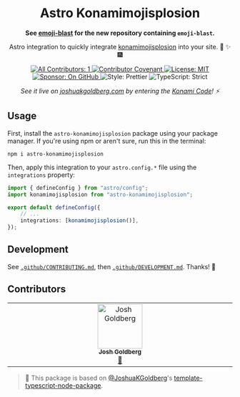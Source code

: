 <h1 align="center">Astro Konamimojisplosion</h1>

<p align="center">
	<strong>See <a href="https://github.com/JoshuaKGoldberg/emoji-blast">emoji-blast</a> for the new repository containing <code>emoji-blast</code>.</strong>
</p>

<p align="center">Astro integration to quickly integrate <a href="https://github.com/JoshuaKGoldberg/konamimojisplosion">konamimojisplosion</a> into your site. 🎉 ✨ 🎆</p>

<p align="center">
	<a href="#contributors" target="_blank">
<!-- prettier-ignore-start -->
<!-- ALL-CONTRIBUTORS-BADGE:START - Do not remove or modify this section -->
<img alt="All Contributors: 1" src="https://img.shields.io/badge/all_contributors-1-21bb42.svg" />
<!-- ALL-CONTRIBUTORS-BADGE:END -->
<!-- prettier-ignore-end -->
	</a>
	<a href="https://github.com/JoshuaKGoldberg/astro-konamimojisplosion/blob/main/.github/CODE_OF_CONDUCT.md" target="_blank">
		<img alt="Contributor Covenant" src="https://img.shields.io/badge/code_of_conduct-enforced-21bb42" />
	</a>
	<a href="https://github.com/JoshuaKGoldberg/astro-konamimojisplosion/blob/main/LICENSE.md" target="_blank">
	    <img alt="License: MIT" src="https://img.shields.io/github/license/JoshuaKGoldberg/astro-konamimojisplosion?color=21bb42">
    </a>
	<a href="https://github.com/sponsors/JoshuaKGoldberg" target="_blank">
    	<img alt="Sponsor: On GitHub" src="https://img.shields.io/badge/sponsor-on_github-21bb42.svg" />
    </a>
	<img alt="Style: Prettier" src="https://img.shields.io/badge/style-prettier-21bb42.svg" />
    <img alt="TypeScript: Strict" src="https://img.shields.io/badge/typescript-strict-21bb42.svg" />
</p>

<p align="center"><em>See it live on <a href="https://joshuakgoldberg.com">joshuakgoldberg.com</a> by entering the <a href="https://en.wikipedia.org/wiki/Konami_Code">Konami Code</a>! ⚡️</em></p>

## Usage

First, install the `astro-konamimojisplosion` package using your package manager.
If you're using npm or aren't sure, run this in the terminal:

```shell
npm i astro-konamimojisplosion
```

Then, apply this integration to your `astro.config.*` file using the `integrations` property:

```ts
import { defineConfig } from "astro/config";
import konamimojisplosion from "astro-konamimojisplosion";

export default defineConfig({
	// ...
	integrations: [konamimojisplosion()],
});
```

## Development

See [`.github/CONTRIBUTING.md`](./.github/CONTRIBUTING.md), then [`.github/DEVELOPMENT.md`](./.github/DEVELOPMENT.md).
Thanks! 💖

## Contributors

<!-- spellchecker: disable -->
<!-- ALL-CONTRIBUTORS-LIST:START - Do not remove or modify this section -->
<!-- prettier-ignore-start -->
<!-- markdownlint-disable -->
<table>
  <tbody>
    <tr>
      <td align="center" valign="top" width="14.28%"><a href="http://www.joshuakgoldberg.com"><img src="https://avatars.githubusercontent.com/u/3335181?v=4?s=100" width="100px;" alt="Josh Goldberg"/><br /><sub><b>Josh Goldberg</b></sub></a><br /><a href="#tool-JoshuaKGoldberg" title="Tools">🔧</a></td>
    </tr>
  </tbody>
</table>

<!-- markdownlint-restore -->
<!-- prettier-ignore-end -->

<!-- ALL-CONTRIBUTORS-LIST:END -->
<!-- spellchecker: enable -->

<!-- You can remove this notice if you don't want it 🙂 no worries! -->

> 💙 This package is based on [@JoshuaKGoldberg](https://github.com/JoshuaKGoldberg)'s [template-typescript-node-package](https://github.com/JoshuaKGoldberg/template-typescript-node-package).
